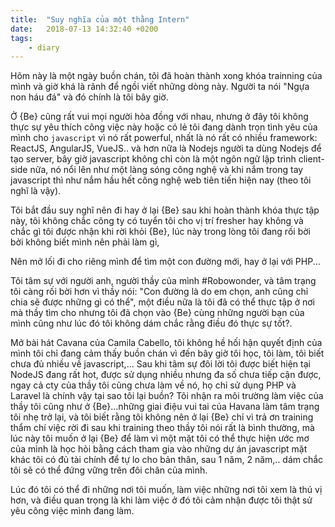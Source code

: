 ```yaml
---
title:  "Suy nghĩa của một thằng Intern"
date:   2018-07-13 14:32:40 +0200
tags: 
    - diary
---
```


Hôm này là một ngày buồn chán, tôi đã hoàn thành xong khóa trainning của mình và giờ khá là rãnh để ngồi viết những dòng này. Người ta nói "Ngựa non háu đá" và đó chính là tôi bây giờ. 

Ở {Be} cũng rất vui mọi người hòa đồng với nhau, nhưng ở đây tôi không thực sự yêu thích công việc này hoặc có lẻ tôi đang dành trọn tình yêu của mình cho `javascript` vì nó rất powerful, nhất là nó rất có nhiều framework: ReactJS, AngularJS, VueJS..
và hơn nữa là Nodejs người ta dùng Nodejs để tạo server, bây giờ javascript không chỉ còn là một ngôn ngữ lập trình client-side nữa, nó nổi lên như một làng sóng công nghệ và khi nắm trong tay javascript thì như nắm hầu hết công nghệ web tiên tiến hiện nay (theo tôi nghĩ là vậy).

Tôi bắt đầu suy nghĩ nên đi hay ở lại {Be} sau khi hoàn thành khóa thực tập này, tôi không chắc công ty có tuyển tôi cho vị trí fresher hay không và chắc gì tôi được nhận khi rời khỏi {Be}, lúc này trong lòng tôi đang rối bời bởi không biết mình nên phải làm gì,

Nên mở lối đi cho riêng mình để tìm một con đường mới, hay ở lại với PHP...

Tôi tâm sự với người anh, người thầy của mình #Robowonder, và tâm trạng tôi càng rối bời hơn vì thầy nói: "Con đường là do em chọn, anh cũng chỉ chia sẽ được những gì có thể", một điều nữa là tôi đã có thể thực tập ở nơi mà thầy tìm cho nhưng tôi đã chọn vào {Be} cùng những người bạn của mình cũng như lúc đó tôi không dám chắc rằng điều đó thực sự tốt?.

Mở bài hát Cavana của Camila Cabello, tôi không hề hối hận quyết định của mình tôi chỉ đang cảm thấy buồn chán vì đến bây giờ tôi học, tôi làm, tôi biết chưa đủ nhiều về javascript,... Sau khi tâm sự đôi lời tôi được biết hiện tại NodeJS đang rất hot, được sử dụng nhiều nhưng đa số chưa tiếp cận được, ngay cả cty của thầy tôi cũng chưa làm về nó, họ chỉ sử dụng PHP và Laravel là chính vậy tại sao tôi lại buồn? Tôi nhận ra môi trường làm việc của thầy tôi cũng như ở {Be}...những giai điệu vui tai của Havana làm tâm trạng tôi nhẹ trở lại, và tôi biết rằng tôi không nên ở lại {Be} chỉ vì trả ơn training thẩm chí việc rời đi sau khi training theo thầy tôi nói rất là bình thường, mà lúc này tôi muốn ở lại {Be} để làm vì một mặt tôi có thể thực hiện ước mơ của mình là học hỏi bằng cách tham gia vào những dự án javascript mặt khác tôi có đủ tài chính để tự lo cho bản thân, sau 1 năm, 2 năm,.. dám chắc tôi sẽ có thể đứng vững trên đôi chân của mình.

Lúc đó tôi có thể đi những nơi tôi muốn, làm việc những nơi tôi xem là thú vị hơn, và điều quan trọng là khi làm việc ở đó tôi cảm nhận được tôi thật sử yêu công việc mình đang làm.
